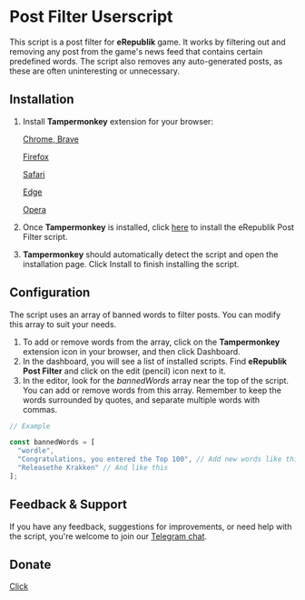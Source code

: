 # Post Filter Userscript

This script is a post filter for **eRepublik** game. 
It works by filtering out and removing any post from the game's news feed that contains certain predefined words. 
The script also removes any auto-generated posts, as these are often uninteresting or unnecessary.

## Installation
1. Install **Tampermonkey** extension for your browser:

    [Chrome, Brave](https://chrome.google.com/webstore/detail/tampermonkey/dhdgffkkebhmkfjojejmpbldmpobfkfo?hl=en)
    
    [Firefox](https://addons.mozilla.org/en-US/firefox/addon/tampermonkey/)
    
    [Safari](https://apps.apple.com/us/app/tampermonkey/id1482490089)
    
    [Edge](https://microsoftedge.microsoft.com/addons/detail/tampermonkey/iikmkjmpaadaobahmlepeloendndfphd)
    
    [Opera](https://addons.opera.com/en/extensions/details/tampermonkey-beta/)

2. Once **Tampermonkey** is installed, click [here](post_filter.userscript.js) to install the eRepublik Post Filter script.

3. **Tampermonkey** should automatically detect the script and open the installation page. 
Click Install to finish installing the script.

## Configuration
The script uses an array of banned words to filter posts. You can modify this array to suit your needs.

1. To add or remove words from the array, click on the **Tampermonkey** extension icon in your browser, 
and then click Dashboard.
2. In the dashboard, you will see a list of installed scripts. Find **eRepublik Post Filter** 
and click on the edit (pencil) icon next to it.
3. In the editor, look for the _bannedWords_ array near the top of the script. 
You can add or remove words from this array. Remember to keep the words surrounded by quotes, 
and separate multiple words with commas.
```javascript
// Example

const bannedWords = [
  "wordle",
  "Congratulations, you entered the Top 100", // Add new words like this
  "Releasethe Krakken" // And like this
]; 
```

## Feedback & Support
If you have any feedback, suggestions for improvements, or need help with the script, 
you're welcome to join our [Telegram chat](https://t.me/+2dQbYxlfJjdkOGMy).


## Donate
[Click](https://www.erepublik.com/en/economy/donate-money/4690052)

